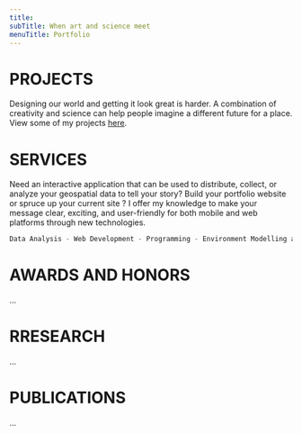 ```yaml
---
title: 
subTitle: When art and science meet
menuTitle: Portfolio
---
```


# PROJECTS

Designing our world and getting it look great is harder. A combination of creativity and science can help people imagine a different future for a place. View some of my projects <a href="https://boregatsbytest.gtsb.io/" target="_blank">here</a>.

# SERVICES

Need an interactive application that can be used to distribute, collect, or analyze your geospatial data to tell your story? Build your portfolio website or spruce up your current site ? I offer my knowledge to make your message clear, exciting, and user-friendly for both mobile and web platforms through new technologies.

```javascript
Data Analysis - Web Development - Programming - Environment Modelling and Analysis
```

# AWARDS AND HONORS

...

# RRESEARCH

...

# PUBLICATIONS

...

